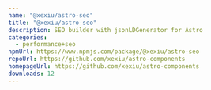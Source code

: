 ```yaml
---
name: "@xexiu/astro-seo"
title: "@xexiu/astro-seo"
description: SEO builder with jsonLDGenerator for Astro
categories:
  - performance+seo
npmUrl: https://www.npmjs.com/package/@xexiu/astro-seo
repoUrl: https://github.com/xexiu/astro-components
homepageUrl: https://github.com/xexiu/astro-components
downloads: 12
---
```

